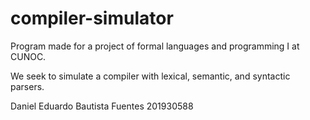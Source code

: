 # compiler-simulator
Program made for a project of formal languages and programming I at CUNOC.

We seek to simulate a compiler with lexical, semantic, and syntactic parsers.

Daniel Eduardo Bautista Fuentes
201930588